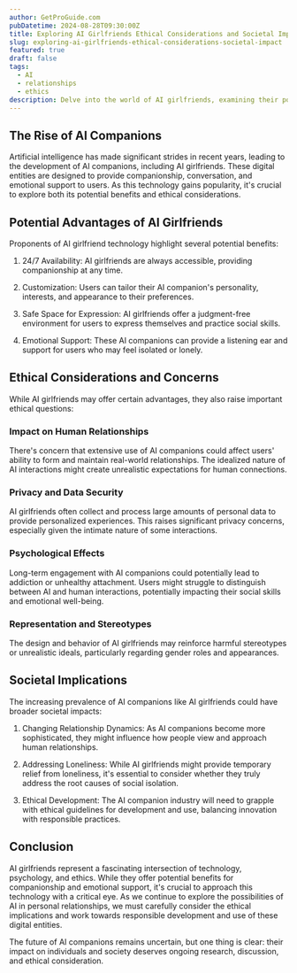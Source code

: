 ```yaml
---
author: GetProGuide.com
pubDatetime: 2024-08-28T09:30:00Z
title: Exploring AI Girlfriends Ethical Considerations and Societal Impact
slug: exploring-ai-girlfriends-ethical-considerations-societal-impact
featured: true
draft: false
tags:
  - AI
  - relationships
  - ethics
description: Delve into the world of AI girlfriends, examining their potential benefits, ethical concerns, and broader implications for human relationships and society.
---
```


## The Rise of AI Companions

Artificial intelligence has made significant strides in recent years, leading to the development of AI companions, including AI girlfriends. These digital entities are designed to provide companionship, conversation, and emotional support to users. As this technology gains popularity, it's crucial to explore both its potential benefits and ethical considerations.

## Potential Advantages of AI Girlfriends

Proponents of AI girlfriend technology highlight several potential benefits:

1. 24/7 Availability: AI girlfriends are always accessible, providing companionship at any time.

2. Customization: Users can tailor their AI companion's personality, interests, and appearance to their preferences.

3. Safe Space for Expression: AI girlfriends offer a judgment-free environment for users to express themselves and practice social skills.

4. Emotional Support: These AI companions can provide a listening ear and support for users who may feel isolated or lonely.

## Ethical Considerations and Concerns

While AI girlfriends may offer certain advantages, they also raise important ethical questions:

### Impact on Human Relationships

There's concern that extensive use of AI companions could affect users' ability to form and maintain real-world relationships. The idealized nature of AI interactions might create unrealistic expectations for human connections.

### Privacy and Data Security

AI girlfriends often collect and process large amounts of personal data to provide personalized experiences. This raises significant privacy concerns, especially given the intimate nature of some interactions.

### Psychological Effects

Long-term engagement with AI companions could potentially lead to addiction or unhealthy attachment. Users might struggle to distinguish between AI and human interactions, potentially impacting their social skills and emotional well-being.

### Representation and Stereotypes

The design and behavior of AI girlfriends may reinforce harmful stereotypes or unrealistic ideals, particularly regarding gender roles and appearances.

## Societal Implications

The increasing prevalence of AI companions like AI girlfriends could have broader societal impacts:

1. Changing Relationship Dynamics: As AI companions become more sophisticated, they might influence how people view and approach human relationships.

2. Addressing Loneliness: While AI girlfriends might provide temporary relief from loneliness, it's essential to consider whether they truly address the root causes of social isolation.

3. Ethical Development: The AI companion industry will need to grapple with ethical guidelines for development and use, balancing innovation with responsible practices.

## Conclusion

AI girlfriends represent a fascinating intersection of technology, psychology, and ethics. While they offer potential benefits for companionship and emotional support, it's crucial to approach this technology with a critical eye. As we continue to explore the possibilities of AI in personal relationships, we must carefully consider the ethical implications and work towards responsible development and use of these digital entities.

The future of AI companions remains uncertain, but one thing is clear: their impact on individuals and society deserves ongoing research, discussion, and ethical consideration.